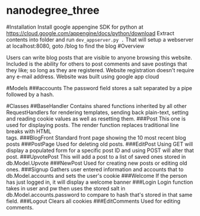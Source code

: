 # nanodegree_three

#Installation
Install google appengine SDK for python at https://cloud.google.com/appengine/docs/python/download
Extract contents into folder and run ```dev_appserver.py .```
That will setup a webserver at localhost:8080, goto /blog to find the blog
#Overview

Users can write blog posts that are visible to anyone browsing this website. Included is the ability for others to post 
comments and save postings that they like; so long as they are registered. Website registration doesn't require any e-mail
address. Website was built using google app cloud

#Models
###accounts
The password field stores a salt separated by a pipe followed by a hash.


#Classes
##BaseHandler
Contains shared functions inherited by all other RequestHandlers for rendering templates, 
sending back plain-text, setting and reading cookie values as well as resetting them.
###Post
This one is used for displaying posts. The render function replaces traditional line breaks with HTML <BR> tags.
###BlogFront
Standard front page showing the 10 most recent blog posts
###PostPage
Used for deleting old posts.
###EditPost
Using GET will display a populated form for a specific post ID and using POST will alter that post.
###UpvotePost
This will add a post to a list of saved ones stored in db.Model.Upvote
###NewPost
Used for creating new posts or editing old ones.
###Signup
Gathers user entered information and accounts that to db.Model.accounts and sets the user's cookie
###Welcome
If the person has just logged in, it will display a welcome banner
###Login
Login function takes in user and pw then uses the stored salt in db.Model.accounts.password to compare to hash that's stored in that same field.
###Logout
Clears all cookies
###EditComments
Used for editing comments.